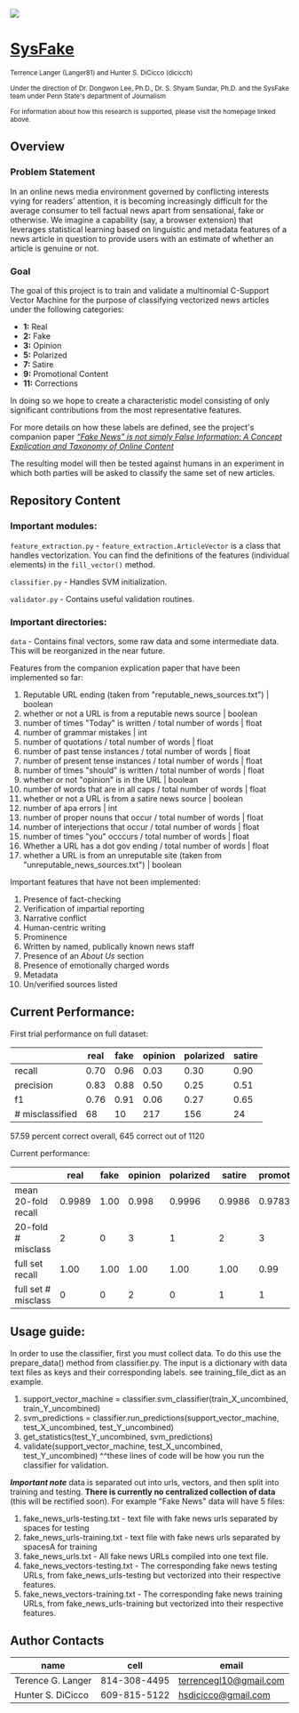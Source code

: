 ![](http://pike.psu.edu/images/sysfake.png?width=600)

# [SysFake](https://sites.google.com/site/pikesysfake/home)
<sup>Terrence Langer (Langer81) and Hunter S. DiCicco (dicicch)</sup>

<sup>Under the direction of Dr. Dongwon Lee, Ph.D., Dr. S. Shyam Sundar, Ph.D. and the SysFake team under Penn State's department of Journalism</sup>

<sup>For information about how this research is supported, please visit the homepage linked above.</sup>

## Overview

### Problem Statement
In an online news media environment governed by conflicting interests vying for readers' attention, it is becoming increasingly difficult for the average consumer to tell factual news apart from sensational, fake or otherwise. We imagine a capability (say, a browser extension) that leverages statistical learning based on linguistic and metadata features of a news article in question to provide users with an estimate of whether an article is genuine or not.

### Goal
The goal of this project is to train and validate a multinomial C-Support Vector Machine for the purpose of classifying vectorized news articles under the following categories:

* **1:** Real
* **2:** Fake
* **3:** Opinion
* **5:** Polarized
* **7:** Satire
* **9:** Promotional Content
* **11:** Corrections

In doing so we hope to create a characteristic model consisting of only significant contributions from the most representative features.

For more details on how these labels are defined, see the project's companion paper *[“Fake News” is not simply False Information: A Concept Explication and Taxonomy of Online Content](http://pike.psu.edu/publications/abs19.pdf)*

The resulting model will then be tested against humans in an experiment in which both parties will be asked to classify the same set of new articles.

## Repository Content

### Important modules:

`feature_extraction.py` - `feature_extraction.ArticleVector` is a class that handles vectorization. You can find the definitions of the features (individual elements) in the `fill_vector()` method.

`classifier.py` - Handles SVM initialization.

`validator.py` - Contains useful validation routines.

### Important directories:

`data` - Contains final vectors, some raw data and some intermediate data. This will be reorganized in the near future.

Features from the companion explication paper that have been implemented so far:
1. Reputable URL ending (taken from "reputable_news_sources.txt") | boolean
2. whether or not a URL is from a reputable news source | boolean
3. number of times "Today" is written / total number of words | float
4. number of grammar mistakes | int
5. number of quotations / total number of words | float
6. number of past tense instances / total number of words | float 
7. number of present tense instances / total number of words | float
8. number of times "should" is written / total number of words | float
9. whether or not "opinion" is in the URL | boolean
10. number of words that are in all caps / total number of words | float
11. whether or not a URL is from a satire news source | boolean
12. number of apa errors | int
13. number of proper nouns that occur / total number of words | float
14. number of interjections that occur / total number of words | float
15. number of times "you" occcurs / total number of words | float
16. Whether a URL has a dot gov ending / total number of words | float
17. whether a URL is from an unreputable site (taken from "unreputable_news_sources.txt") | boolean

Important features that have not been implemented:
1. Presence of fact-checking
2. Verification of impartial reporting
3. Narrative conflict
4. Human-centric writing
5. Prominence
6. Written by named, publically known news staff
7. Presence of an *About Us* section
8. Presence of emotionally charged words
9. Metadata
10. Un/verified sources listed

## Current Performance:

First trial performance on full dataset:

|                 | real | fake | opinion | polarized | satire |
|-----------------|------|------|---------|-----------|--------|
| recall          | 0.70 | 0.96 | 0.03    | 0.30      | 0.90   |
| precision       | 0.83 | 0.88 | 0.50    | 0.25      | 0.51   |
| f1              | 0.76 | 0.91 | 0.06    | 0.27      | 0.65   |
| # misclassified | 68   | 10   | 217     | 156       | 24     |

57.59 percent correct overall, 645 correct out of  1120

Current performance:

|                      |  real  |  fake  |  opinion  | polarized |  satire  |  promotional  |  correction  |
|----------------------|--------|--------|---------|-----------|----------|---------------|--------------|
| mean 20-fold recall  | 0.9989 |  1.00  |  0.998  |  0.9996   |  0.9986  |     0.9783    |    0.9998    |
| 20-fold # misclass   | 2      |  0     |  3      |  1        |  2       |     3         |    1         |
| full set recall      | 1.00   |  1.00  |  1.00   |  1.00     |  1.00    |     0.99      |    1.00      |
| full set # misclass  | 0      |  0     |  2      |  0        |  1       |     1         |    0         |

## Usage guide:

In order to use the classifier, first you must collect data. To do this use the prepare_data() method from classifier.py. The input is a dictionary with data text files as keys and their corresponding labels. see training_file_dict as an example. 

1. support_vector_machine = classifier.svm_classifier(train_X_uncombined, train_Y_uncombined)
2. svm_predictions = classifier.run_predictions(support_vector_machine, test_X_uncombined, test_Y_uncombined)
3. get_statistics(test_Y_uncombined, svm_predictions)
4. validate(support_vector_machine, test_X_uncombined, test_Y_uncombined)
^^these lines of code will be how you run the classifier for validation. 

***Important note***
data is separated out into urls, vectors, and then split into training and testing. **There is currently no centralized collection of data** (this will be rectified soon). For example "Fake News" data will have 5 files:

1. fake_news_urls-testing.txt - text file with fake news urls separated by spaces for testing 
2. fake_news_urls-training.txt - text file with fake news urls separated by spacesA for training
3. fake_news_urls.txt - All fake news URLs compiled into one text file.
4. fake_news_vectors-testing.txt - The corresponding fake news testing URLs, from fake_news_urls-testing but vectorized into their respective features.
5. fake_news_vectors-training.txt - The corresponding fake news training URLs, from fake_news_urls-training but vectorized into their respective features.


## Author Contacts

|        name       |     cell     |          email         |
|-------------------|--------------|------------------------|
| Terence G. Langer | 814-308-4495 | terrencegl10@gmail.com |
| Hunter S. DiCicco | 609-815-5122 |  hsdicicco@gmail.com   |
